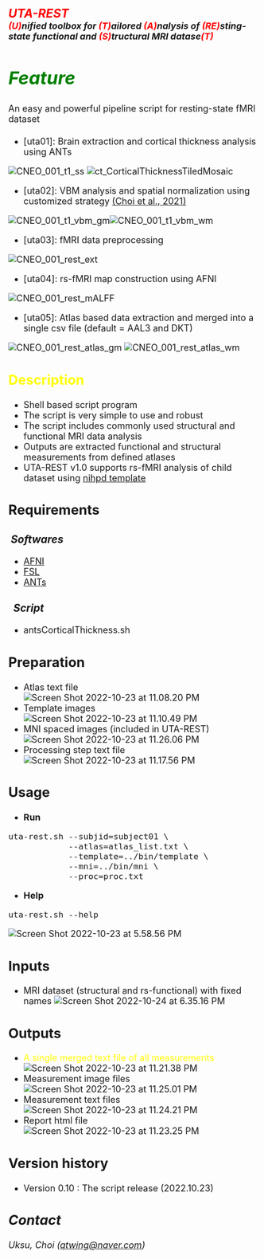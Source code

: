 # <font size=5><br>_**<font color=red>UTA-REST</br></font> <font size=4><font color=red>(U)</font>nified toolbox for <font color=red>(T)</font>ailored <font color=red>(A)</font>nalysis of <font color=red>(RE)</font>sting-state functional and <font color=red>(S)</font>tructural MRI datase<font color=red>(T)</font>**_</font>

## <font color=green>_Feature_</font>
<font size=4>An easy and powerful pipeline script for resting-state fMRI dataset
+ [uta01]: Brain extraction and cortical thickness analysis using ANTs


![CNEO_001_t1_ss](/assets/CNEO_001_t1_ss.png)
![ct_CorticalThicknessTiledMosaic](/assets/ct_CorticalThicknessTiledMosaic.png)  
+ [uta02]: VBM analysis and spatial normalization using customized strategy [(Choi et al., 2021)](https://academic.oup.com/cercorcomms/article/2/2/tgab037/6290107)


![CNEO_001_t1_vbm_gm](/assets/CNEO_001_t1_vbm_gm.gif)![CNEO_001_t1_vbm_wm](/assets/CNEO_001_t1_vbm_wm.gif)
+ [uta03]: fMRI data preprocessing


![CNEO_001_rest_ext](/assets/CNEO_001_rest_ext_6yqq9wupj.gif)
+ [uta04]: rs-fMRI map construction using AFNI


![CNEO_001_rest_mALFF](/assets/CNEO_001_rest_mALFF.png)
+ [uta05]: Atlas based data extraction and merged into a single csv file (default = AAL3 and DKT)

![CNEO_001_rest_atlas_gm](/assets/CNEO_001_rest_atlas_gm.png)
![CNEO_001_rest_atlas_wm](/assets/CNEO_001_rest_atlas_wm.png)


## <font color=yellow>Description</font>
+ Shell based script program
+ The script is very simple to use and robust
+ The script includes commonly used structural and functional MRI data analysis
+ Outputs are extracted functional and structural measurements from defined atlases
+ UTA-REST v1.0 supports rs-fMRI analysis of child dataset using [nihpd template](https://www.mcgill.ca/bic/software/tools-data-analysis/anatomical-mri/atlases/nihpd)

## Requirements
### &nbsp;_Softwares_
+ [AFNI](https://afni.nimh.nih.gov/pub/dist/doc/htmldoc/background_install/install_instructs/index.html)
+ [FSL](https://fsl.fmrib.ox.ac.uk/fsl/fslwiki/FslInstallation)
+ [ANTs](http://stnava.github.io/ANTs/)

### &nbsp;&nbsp;_Script_
+ antsCorticalThickness.sh

## Preparation
+ Atlas text file  
![Screen Shot 2022-10-23 at 11.08.20 PM](/assets/Screen%20Shot%202022-10-23%20at%2011.08.20%20PM.png)
+ Template images  
![Screen Shot 2022-10-23 at 11.10.49 PM](/assets/Screen%20Shot%202022-10-23%20at%2011.10.49%20PM.png)
+ MNI spaced images (included in UTA-REST)  
![Screen Shot 2022-10-23 at 11.26.06 PM](/assets/Screen%20Shot%202022-10-23%20at%2011.26.06%20PM.png)
+ Processing step text file  
![Screen Shot 2022-10-23 at 11.17.56 PM](/assets/Screen%20Shot%202022-10-23%20at%2011.17.56%20PM.png)

## Usage
+ <b>Run</b>
```
uta-rest.sh --subjid=subject01 \
            --atlas=atlas_list.txt \
            --template=../bin/template \
            --mni=../bin/mni \
            --proc=proc.txt
```

+ <b>Help</b>
```
uta-rest.sh --help
```
![Screen Shot 2022-10-23 at 5.58.56 PM](/assets/Screen%20Shot%202022-10-23%20at%205.58.56%20PM.png)  

## Inputs
+ MRI dataset (structural and rs-functional) with fixed names
![Screen Shot 2022-10-24 at 6.35.16 PM](/assets/Screen%20Shot%202022-10-24%20at%206.35.16%20PM.png)


## Outputs
+ <font color=yellow>A single merged text file of all measurements</font>
![Screen Shot 2022-10-23 at 11.21.38 PM](/assets/Screen%20Shot%202022-10-23%20at%2011.21.38%20PM.png)
+ Measurement image files
![Screen Shot 2022-10-23 at 11.25.01 PM](/assets/Screen%20Shot%202022-10-23%20at%2011.25.01%20PM.png)
+ Measurement text files
![Screen Shot 2022-10-23 at 11.24.21 PM](/assets/Screen%20Shot%202022-10-23%20at%2011.24.21%20PM.png)
+ Report html file
![Screen Shot 2022-10-23 at 11.23.25 PM](/assets/Screen%20Shot%202022-10-23%20at%2011.23.25%20PM.png)

## Version history
+ Version 0.10 : The script release (2022.10.23)

## _Contact_
_Uksu, Choi (qtwing@naver.com)_
